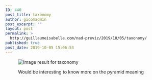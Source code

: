 ```yaml
---
ID: 440
post_title: taxonomy
author: gicomadmin
post_excerpt: ""
layout: post
permalink: >
  http://guillaumeisabelle.com/nad-previz/2019/10/05/taxonomy/
published: true
post_date: 2019-10-05 15:06:53
---
```

<!-- wp:image --><figure class="wp-block-image">

![Image result for taxonomy][1]<figcaption>Would be interesting to know more on the pyramid meaning </figcaption></figure> <!-- /wp:image -->

 [1]: https://encrypted-tbn0.gstatic.com/images?q=tbn:ANd9GcSirlwsa9iY-Qfk-M2sbrS4uyXEyCWVpOcTmFla_R5J-UxcNamz